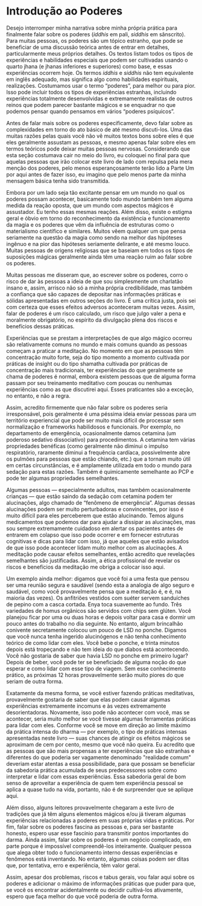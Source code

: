 # Introdução ao Poderes

Desejo interromper minha narrativa sobre minha própria prática para finalmente falar sobre os poderes (_iddhis_ em pali, _siddhis_ em sânscrito). Para muitas pessoas, os poderes são um tópico estranho, que pode se beneficiar de uma discussão teórica antes de entrar em detalhes, particularmente meus próprios detalhes. Os textos listam todos os tipos de experiências e habilidades especiais que podem ser cultivadas usando o quarto jhana (e jhanas inferiores e superiores) como base, e essas experiências ocorrem hoje. Os termos _iddhis_ e _siddhis_ não tem equivalente em inglês adequado, mas significa algo como habilidades espirituais, realizações. Costumamos usar o termo “poderes”, para melhor ou para pior. Isso pode incluir todos os tipos de experiências estranhas, incluindo experiências totalmente desenvolvidas e extremamente realistas de outros reinos que podem parecer bastante mágicos e se enquadrar no que podemos pensar quando pensamos em vários “poderes psíquicos”.

Antes de falar mais sobre os poderes especificamente, devo falar sobre as complexidades em torno do ato básico de até mesmo discuti-los. Uma das muitas razões pelas quais você não vê muitos textos bons sobre eles é que eles geralmente assustam as pessoas, e mesmo apenas falar sobre eles em termos teóricos pode deixar muitas pessoas nervosas. Considerando que esta seção costumava cair no meio do livro, eu coloquei no final para que aquelas pessoas que irão colocar este livro de lado com repulsa pela mera menção dos poderes, pelo menos esperançosamente terão lido a Parte Um por aqui antes de fazer isso, eu imagino que pelo menos parte da minha mensagem básica tenha sido transmitida.

Embora por um lado seja tão excitante pensar em um mundo no qual os poderes possam acontecer, basicamente todo mundo também tem alguma medida da reação oposta, que um mundo com aspectos mágicos é assustador. Eu tenho essas mesmas reações. Além disso, existe o estigma geral e óbvio em torno do reconhecimento da existência e funcionamento da magia e os poderes que vêm da influência de estruturas como o materialismo científico e similares. Muitos vêem qualquer um que pensa seriamente na questão da magia como sendo na melhor das hipóteses ingênuo e na pior das hipóteses seriamente delirante, e até mesmo louco. Muitas pessoas de origens religiosas que se baseiam em todos os tipos de suposições mágicas geralmente ainda têm uma reação ruim ao falar sobre os poderes.

Muitas pessoas me disseram que, ao escrever sobre os poderes, corro o risco de dar às pessoas a ideia de que sou simplesmente um charlatão insano e, assim, arrisco não só a minha própria credibilidade, mas também a confiança que são capazes de depositar nas informações práticas e sólidas apresentadas em outros seções do livro. É uma crítica justa, pois sei com certeza que esses efeitos adversos aconteceram muitas vezes. Assim, falar de poderes é um risco calculado, um risco que julgo valer a pena e moralmente obrigatório, no espírito da divulgação plena dos riscos e benefícios dessas práticas.

Experiências que se prestam a interpretações de que algo mágico ocorreu são relativamente comuns no mundo e mais comuns quando as pessoas começam a praticar a meditação. No momento em que as pessoas têm concentração muito forte, seja do tipo momento a momento cultivada por práticas de insight ou do tipo shamatha cultivada por práticas de concentração mais tradicionais, ter experiências do que geralmente se chama de poderes é normal, embora existem pessoas que de alguma forma passam por seu treinamento meditativo com poucas ou nenhumas experiências como as que discutirei aqui. Esses praticantes são a exceção, no entanto, e não a regra.

Assim, acredito firmemente que não falar sobre os poderes seria irresponsável, pois geralmente é uma péssima ideia enviar pessoas para um território experiencial que pode ser muito mais difícil de processar sem normalização e frameworks habilidosos e funcionais. Por exemplo, no departamento de emergência, ocasionalmente damos cetamina (um poderoso sedativo dissociativo) para procedimentos. A cetamina tem várias propriedades benéficas (como geralmente não diminui o impulso respiratório, raramente diminui a frequência cardíaca, possivelmente abre os pulmões para pessoas que estão chiando, etc.) que a tornam muito útil em certas circunstâncias, e é amplamente utilizada em todo o mundo para sedação para estas razões. Também é quimicamente semelhante ao PCP e pode ter algumas propriedades semelhantes.

Algumas pessoas — especialmente adultos, mas também ocasionalmente crianças — que estão saindo da sedação com cetamina podem ter alucinações, algo chamado de “fenômeno de emergência”. Algumas dessas alucinações podem ser muito perturbadoras e convincentes, por isso é muito difícil para eles perceberem que estão alucinando. Temos alguns medicamentos que podemos dar para ajudar a dissipar as alucinações, mas sou sempre extremamente cuidadoso em alertar os pacientes antes de entrarem em colapso que isso pode ocorrer e em fornecer estruturas cognitivas e dicas para lidar com isso, já que aqueles que estão avisados ​​de que isso pode acontecer lidam muito melhor com as alucinações. A meditação pode causar efeitos semelhantes, então acredito que revelações semelhantes são justificadas. Assim, a ética profissional de revelar os riscos e benefícios da meditação me obriga a colocar isso aqui.

Um exemplo ainda melhor: digamos que você foi a uma festa que pensou ser uma reunião segura e saudável (sendo esta a analogia de algo seguro e saudável, como você provavelmente pensa que a meditação é, e é, na maioria das vezes). Os anfitriões vestidos com suéter servem sanduíches de pepino com a casca cortada. Enya toca suavemente ao fundo. Três variedades de homus orgânicos são servidos com chips sem glúten. Você planejou ficar por uma ou duas horas e depois voltar para casa e dormir um pouco antes do trabalho no dia seguinte. No entanto, algum brincalhão conivente secretamente colocou um pouco de LSD no ponche. Digamos que você nunca tenha ingerido alucinógenos e não tenha conhecimento teórico de como lidar com eles. Você bebe o ponche, e trinta minutos depois está tropeçando e não tem ideia do que diabos está acontecendo. Você não gostaria de saber que havia LSD no ponche em primeiro lugar? Depois de beber, você pode ter se beneficiado de alguma noção do que esperar e como lidar com esse tipo de viagem. Sem esse conhecimento prático, as próximas 12 horas provavelmente serão muito piores do que seriam de outra forma.

Exatamente da mesma forma, se você estiver fazendo práticas meditativas, provavelmente gostaria de saber que elas podem causar algumas experiências extremamente incomuns e às vezes extremamente desorientadoras. Novamente, isso pode não acontecer com você, mas se acontecer, seria muito melhor se você tivesse algumas ferramentas práticas para lidar com eles. Conforme você se move em direção ao limite máximo da prática intensa do dharma — por exemplo, o tipo de práticas intensas apresentadas neste livro — suas chances de atingir os efeitos mágicos se aproximam de cem por cento, mesmo que você não queira. Eu acredito que as pessoas que são mais propensas a ter experiências que são estranhas e diferentes do que poderia ser vagamente denominado "realidade comum" deveriam estar atentas a essa possibilidade, para que possam se beneficiar da sabedoria prática acumulada de seus predecessores sobre como interpretar e lidar com essas experiências. Essa sabedoria geral de bom senso de aproveitar a experiência de quem tem experiência pessoal se aplica a quase tudo na vida, portanto, não é de surpreender que se aplique aqui.

Além disso, alguns leitores provavelmente chegaram a este livro de tradições que já têm alguns elementos mágicos e/ou já tiveram algumas experiências relacionadas a poderes em suas próprias vidas e práticas. Por fim, falar sobre os poderes fascina as pessoas e, para ser bastante honesto, espero usar esse fascínio para transmitir pontos importantes do darma. Ainda assim, falar sobre os poderes é um negócio complicado, em parte porque é impossível compreendê-los inteiramente. Qualquer pessoa que alega obter todo o funcionamento interno dessas experiências e fenômenos está inventando. No entanto, algumas coisas podem ser ditas que, por tentativa, erro e experiência, têm valor geral.

Assim, apesar dos problemas, riscos e tabus gerais, vou falar aqui sobre os poderes e adicionar o máximo de informações práticas que puder para que, se você os encontrar acidentalmente ou decidir cultivá-los ativamente, espero que faça melhor do que você poderia de outra forma.
